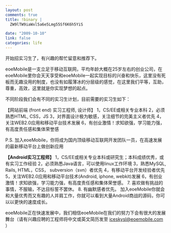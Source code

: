 ```yaml
--- 
layout: post
comments: true
title: !binary |
  ZW9lTW9iaWxl5a6e5Lmg55Sf6K6h5YiS

date: "2009-10-10"
link: false
categories: life
---
```

开始招实习生了，有兴趣的帮忙留意和推荐下。

eoeMobile是一支立足于移动互联网，平均年龄大概在25岁左右的创业公司，在eoeMobile里你会天天享受和eoeMobile一起实现目标的兴奋和快乐，这里没有死板而无趣没用的制度，也没有如履薄冰的分层级的感觉，在这里我们平等，互助，尊重，高效，这里就是你实现梦想的起点。

不同阶段我们会有不同的实习生计划，目前需要的实习生如下：

【网站前端 (front end) 实习工程师, 设计师】
1，CS/EE或相关专业本科
2，必须熟悉HTML, CSS，JS
3，对界面设计极为敏感，关注细节的完美主义者优先
4，关注WEB2.0应用和移动平台技术发展
6，有创业激情！求知欲强，学习能力强，有高度责任感和集体荣誉感

P.S. 加入eoeMobile，你将成为国内顶级移动互联网开发团队一员，在高速发展的最新移动平台上做创新应用

<strong>【Android实习工程师】 </strong>
1，CS/EE或相关专业本科或研究生；本科成绩优秀，或有实习工作经验
2，必须熟悉Java语言，可以使用linux工作环境
3，熟悉MySQL, Rails, HTML，CSS， subversion（svn）者优先
4，有移动平台开发经验者优先
5，关注WEB2.0应用和移动平台技术(Android, iphone, webkit)发展
6，有创业激情！求知欲强，学习能力强，有高度责任感和集体荣誉感。
7.  喜欢做有挑战的事情，不服输，不达目标誓不罢休。
8.  有幽默感者优先。
加入eoeMobile你就会和大量优秀而又有趣的人并肩工作，你就可以看到大量Android商战的源码，你可以以更快的速度成长。

eoeMobile正在快速发展中，我们相信eoeMobile在我们的努力下会有很大的发展舞台（请有兴趣应聘的工程师将中文或英文简历发至 iceskysl@eoemobile.com ）
